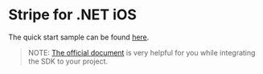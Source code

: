# Stripe for .NET iOS

The quick start sample can be found [here](https://github.com/tuyen-vuduc/dotnet-stripe-quickstart).

> NOTE: [The official document](https://docs.stripe.com/payments/quickstart?platform=ios) is very helpful for you while integrating the SDK to your project.